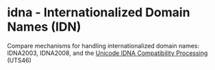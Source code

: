 # idna - Internationalized Domain Names (IDN)

Compare mechanisms for handling internationalized domain names: IDNA2003,
IDNA2008, and the [Unicode IDNA Compatibility
Processing](http://unicode.org/reports/tr46) (UTS46)
